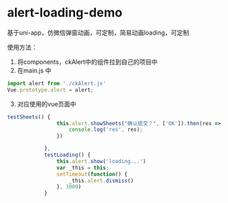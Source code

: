 # alert-loading-demo
基于uni-app，仿微信弹窗动画，可定制，简易动画loading，可定制

使用方法：
1. 将components，ckAlert中的组件拉到自己的项目中
2. 在main.js 中 
```javascript
import alert from './ckAlert.js'
Vue.prototype.alert = alert;
```
3. 对应使用的vue页面中

```javascript
testSheets() {
				this.alert.showSheets("确认提交？", ['OK']).then(res => {
					console.log('res', res);
				})

			},
			testLoading() {
				this.alert.show('loading...')
				var _this = this;
				setTimeout(function() {
					_this.alert.dismiss()
				}, 3000)
			}
```
